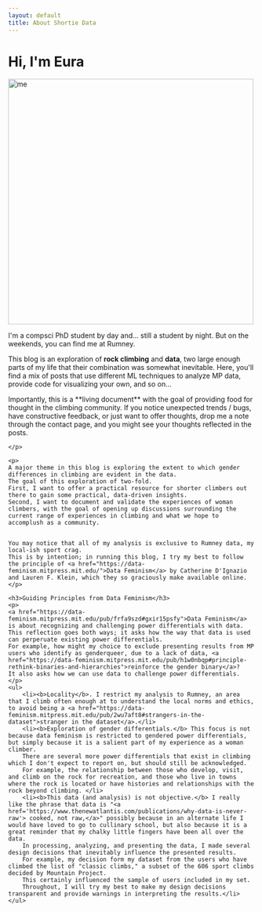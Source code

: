 ```yaml
---
layout: default
title: About Shortie Data
---
```


<div class="post">
	<h1 class="pageTitle">Hi, I'm Eura</h1>
	<img class="profile-image" src="{{ '/assets/img/me.png' | relative_url }}" alt="me" width=500px>
	<p class="intro">I'm a compsci PhD student by day and... still a student by night. But on the weekends, you can find me at Rumney.</p>
	<p>
    This blog is an exploration of <b>rock climbing</b> and <b>data</b>, two large enough parts of my life that their combination was somewhat inevitable. 
    Here, you'll find a mix of posts that use different ML techniques to analyze MP data, provide code for visualizing your own, and so on...  
    </p>
    <p>
    Importantly, this is a **living document** with the goal of providing food for thought in the climbing community. 
    If you notice unexpected trends / bugs, have constructive feedback, or just want to offer thoughts, drop me a note through the <a>contact</a> page, and you might see your thoughts reflected in the posts.
 
    </p> 

    <p>
    A major theme in this blog is exploring the extent to which gender differences in climbing are evident in the data.  
    The goal of this exploration of two-fold.  
    First, I want to offer a practical resource for shorter climbers out there to gain some practical, data-driven insights. 
    Second, I want to document and validate the experiences of woman climbers, with the goal of opening up discussions surrounding the current range of experiences in climbing and what we hope to accomplush as a community. 


    You may notice that all of my analysis is exclusive to Rumney data, my local-ish sport crag. 
    This is by intention; in running this blog, I try my best to follow the principle of <a href="https://data-feminism.mitpress.mit.edu/">Data Feminism</a> by Catherine D'Ignazio and Lauren F. Klein, which they so graciously make available online.
    </p>

	<h3>Guiding Principles from Data Feminism</h3>
    <p>
    <a href="https://data-feminism.mitpress.mit.edu/pub/frfa9szd#gxir15psfy">Data Feminism</a> is about recognizing and challenging power differentials with data. 
    This reflection goes both ways; it asks how the way that data is used can perperuate existing power differentials. 
    For example, how might my choice to exclude presenting results from MP users who identify as genderqueer, due to a lack of data, <a href="https://data-feminism.mitpress.mit.edu/pub/h1w0nbqp#principle-rethink-binaries-and-hierarchies">reinforce the gender binary</a>?
    It also asks how we can use data to challenge power differentials. 
    </p>
	<ul>
        <li><b>Locality</b>. I restrict my analysis to Rumney, an area that I climb often enough at to understand the local norms and ethics, to avoid being a <a href="https://data-feminism.mitpress.mit.edu/pub/2wu7aft8#strangers-in-the-dataset">stranger in the dataset</a>.</li>
        <li><b>Exploration of gender differentials.</b> This focus is not because data feminism is restricted to gendered power differentials, but simply because it is a salient part of my experience as a woman climber. 
        There are several more power differentials that exist in climbing which I don't expect to report on, but should still be acknowledged. 
        For example, the relationship between those who develop, visit, and climb on the rock for recreation, and those who live in towns where the rock is located or have histories and relationships with the rock beyond climbing. </li>
        <li><b>This data (and analysis) is not objective.</b> I really like the phrase that data is "<a href='https://www.thenewatlantis.com/publications/why-data-is-never-raw'> cooked, not raw,</a>" possibly because in an alternate life I would have loved to go to cullinary school, but also because it is a great reminder that my chalky little fingers have been all over the data.
        In processing, analyzing, and presenting the data, I made several design decisions that inevitably influence the presented results. 
        For example, my decision form my dataset from the users who have climbed the list of "classic climbs," a subset of the 606 sport climbs decided by Mountain Project. 
        This certainly influenced the sample of users included in my set. 
        Throughout, I will try my best to make my design decisions transparent and provide warnings in interpreting the results.</li>
  	</ul>
</div>
